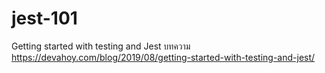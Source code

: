 # jest-101

Getting started with testing and Jest บทความ https://devahoy.com/blog/2019/08/getting-started-with-testing-and-jest/
